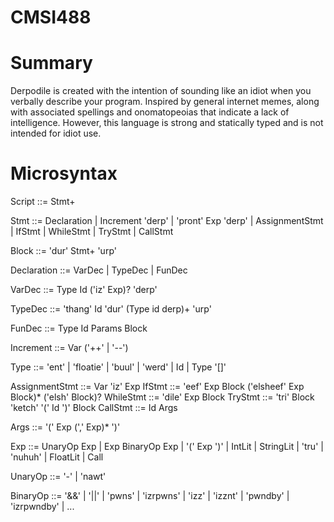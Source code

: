 CMSI488
=======

Summary
=======
Derpodile is created with the intention of sounding like an idiot when you verbally describe your program. Inspired by general internet memes, along with associated spellings and onomatopeoias that indicate a lack of intelligence. However, this language is strong and statically typed and is not intended for idiot use.

Microsyntax
===========

Script   ::=  Stmt+

Stmt     ::=  Declaration
          |   Increment  'derp'
          |   'pront'  Exp  'derp'
          |   AssignmentStmt
          |   IfStmt
          |   WhileStmt
          |   TryStmt
          |   CallStmt

Block    ::=  'dur'  Stmt+  'urp'

Declaration ::= VarDec | TypeDec | FunDec

VarDec  ::= Type  Id  ('iz'  Exp)?  'derp'

TypeDec ::= 'thang'  Id  'dur' (Type  id  derp)+ 'urp'

FunDec  ::= Type  Id  Params  Block

Increment  ::=  Var  ('++' | '--')

Type     ::=  'ent'
          |   'floatie'
          |   'buul'
          |   'werd'
          |   Id
          |   Type  '[]'

AssignmentStmt ::= Var  'iz'  Exp
IfStmt         ::= 'eef'  Exp  Block  ('elsheef' Exp Block)*  ('elsh'  Block)?
WhileStmt      ::= 'dile'  Exp  Block
TryStmt        ::= 'tri'  Block  'ketch' '(' Id ')' Block
CallStmt       ::= Id  Args

Args           ::=  '('  Exp  (',' Exp)*  ')'

Exp      ::=  UnaryOp  Exp
          |   Exp  BinaryOp  Exp
          |   '('  Exp  ')'
          |   IntLit | StringLit | 'tru' | 'nuhuh' | FloatLit | Call

UnaryOp  ::=  '-' | 'nawt'

BinaryOp ::=  '&&' | '||' | 'pwns' | 'izrpwns' | 'izz' | 'izznt' | 'pwndby' | 'izrpwndby' | ...
